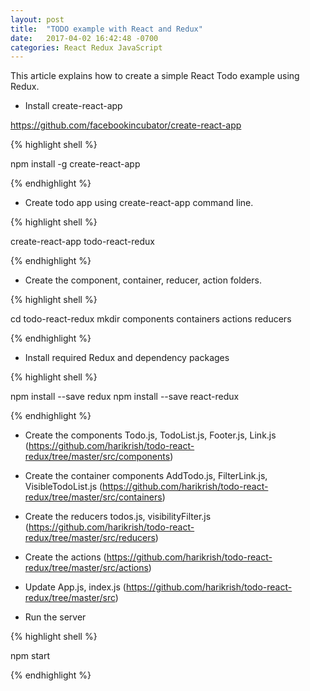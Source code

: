```yaml
---
layout: post
title:  "TODO example with React and Redux"
date:   2017-04-02 16:42:48 -0700
categories: React Redux JavaScript
---
```


This article explains how to create a simple React Todo example using Redux.

- Install create-react-app

https://github.com/facebookincubator/create-react-app

{% highlight shell %}

npm install -g create-react-app

{% endhighlight %}

- Create todo app using create-react-app command line.

{% highlight shell %}

create-react-app todo-react-redux

{% endhighlight %}

- Create the component, container, reducer, action folders.

{% highlight shell %}

cd todo-react-redux
mkdir components containers actions reducers

{% endhighlight %}

- Install required Redux and dependency packages

{% highlight shell %}

 npm install --save redux
 npm install --save react-redux

{% endhighlight %}


- Create the components Todo.js, TodoList.js, Footer.js, Link.js (https://github.com/harikrish/todo-react-redux/tree/master/src/components)

- Create the container components AddTodo.js, FilterLink.js, VisibleTodoList.js (https://github.com/harikrish/todo-react-redux/tree/master/src/containers)

- Create the reducers todos.js, visibilityFilter.js (https://github.com/harikrish/todo-react-redux/tree/master/src/reducers)

- Create the actions (https://github.com/harikrish/todo-react-redux/tree/master/src/actions)

- Update App.js, index.js (https://github.com/harikrish/todo-react-redux/tree/master/src)

- Run the server

{% highlight shell %}

npm start

{% endhighlight %}
